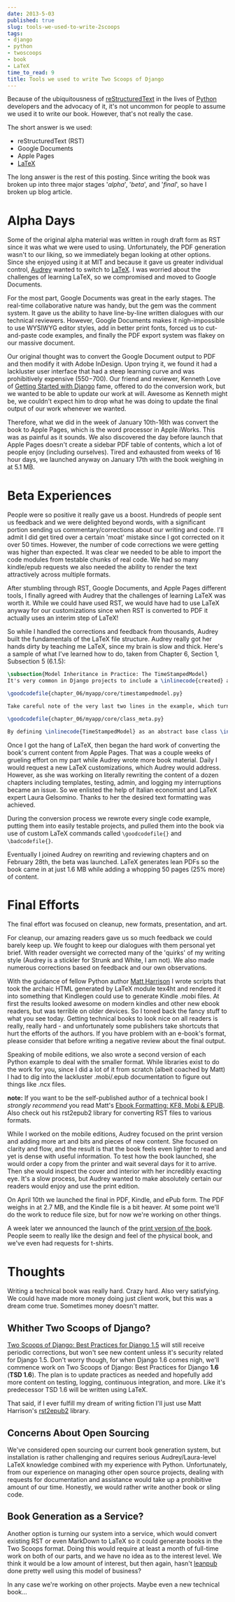 ```yaml
---
date: 2013-5-03
published: true
slug: tools-we-used-to-write-2scoops
tags:
- django
- python
- twoscoops
- book
- LaTeX
time_to_read: 9
title: Tools we used to write Two Scoops of Django
---
```


Because of the ubiquitousness of
[reStructuredText](http://en.wikipedia.org/wiki/Restructured_Text) in
the lives of [Python](http://python.org) developers and the advocacy of
it, it's not uncommon for people to assume we used it to write our
book. However, that's not really the case.

The short answer is we used:

-   reStructuredText (RST)
-   Google Documents
-   Apple Pages
-   [LaTeX](http://en.wikipedia.com/wiki/LateX)

The long answer is the rest of this posting. Since writing the book was
broken up into three major stages '*alpha*', '*beta*', and
'*final*', so have I broken up blog article.

Alpha Days
==========

Some of the original alpha material was written in rough draft form as
RST since it was what we were used to using. Unfortunately, the PDF
generation wasn't to our liking, so we immediately began looking at
other options. Since she enjoyed using it at MIT and because it gave us
greater individual control, [Audrey](http://audreymroy.com) wanted to
switch to [LaTeX](http://en.wikipedia.com/wiki/LateX). I was worried
about the challenges of learning LaTeX, so we compromised and moved to
Google Documents.

For the most part, Google Documents was great in the early stages. The
real-time collaborative nature was handy, but the gem was the comment
system. It gave us the ability to have line-by-line written dialogues
with our technical reviewers. However, Google Documents makes it
nigh-impossible to use WYSIWYG editor styles, add in better print fonts,
forced us to cut-and-paste code examples, and finally the PDF export
system was flakey on our massive document.

Our original thought was to convert the Google Document output to PDF
and then modify it with Adobe InDesign. Upon trying it, we found it had
a lackluster user interface that had a steep learning curve and was
prohibitively expensive ($550-$700). Our friend and reviewer, Kenneth
Love of [Getting Started with
Django](http://gettingstartedwithdjango.com) fame, offered to do the
conversion work, but we wanted to be able to update our work at will.
Awesome as Kenneth might be, we couldn't expect him to drop what he was
doing to update the final output of our work whenever we wanted.

Therefore, what we did in the week of January 10th-16th was convert the
book to Apple Pages, which is the word processor in Apple iWorks. This
was as painful as it sounds. We also discovered the day before launch
that Apple Pages doesn't create a sidebar PDF table of contents, which
a lot of people enjoy (including ourselves). Tired and exhausted from
weeks of 16 hour days, we launched anyway on January 17th with the book
weighing in at 5.1 MB.

Beta Experiences
================

People were so positive it really gave us a boost. Hundreds of people
sent us feedback and we were delighted beyond words, with a significant
portion sending us commentary/corrections about our writing and code.
I'll admit I did get tired over a certain 'moat' mistake since I got
corrected on it over 50 times. However, the number of code corrections
we were getting was higher than expected. It was clear we needed to be
able to import the code modules from testable chunks of real code. We
had so many kindle/epub requests we also needed the ability to render
the text attractively across multiple formats.

After stumbling through RST, Google Documents, and Apple Pages different
tools, I finally agreed with Audrey that the challenges of learning
LaTeX was worth it. While we could have used RST, we would have had to
use LaTeX anyway for our customizations since when RST is converted to
PDF it actually uses an interim step of LaTeX!

So while I handled the corrections and feedback from thousands, Audrey
built the fundamentals of the LaTeX file structure. Audrey really got
her hands dirty by teaching me LaTeX, since my brain is slow and thick.
Here's a sample of what I've learned how to do, taken from Chapter 6,
Section 1, Subsection 5 (6.1.5):

``` tex
\subsection{Model Inheritance in Practice: The TimeStampedModel}
It's very common in Django projects to include a \inlinecode{created} and \inlinecode{modified} timestamp field on all your models. We could manually add those fields to each and every model, but that's a lot of work and adds the risk of human error. A better solution is to write a \inlinecode{TimeStampedModel} \index{TimeStampedModel} to do the work for us:

\goodcodefile{chapter_06/myapp/core/timestampedmodel.py}

Take careful note of the very last two lines in the example, which turn our example into an abstract base class: \index{abstract base classes}

\goodcodefile{chapter_06/myapp/core/class_meta.py}

By defining \inlinecode{TimeStampedModel} as an abstract base class \index{abstract base classes} when we define a new class that inherits from it, Django doesn't create a \inlinecode{model\_utils.time\_stamped\_model} table when syncdb is run.
```

Once I got the hang of LaTeX, then began the hard work of converting the
book's current content from Apple Pages. That was a couple weeks of
grueling effort on my part while Audrey wrote more book material. Daily
I would request a new LaTeX customizations, which Audrey would address.
However, as she was working on literally rewriting the content of a
dozen chapters including templates, testing, admin, and logging my
interruptions became an issue. So we enlisted the help of Italian
economist and LaTeX expert Laura Gelsomino. Thanks to her the desired
text formatting was achieved.

During the conversion process we rewrote every single code example,
putting them into easily testable projects, and pulled them into the
book via use of custom LaTeX commands called `\goodcodefile{}` and
`\badcodefile{}`.

Eventually I joined Audrey on rewriting and reviewing chapters and on
February 28th, the beta was launched. LaTeX generates lean PDFs so the
book came in at just 1.6 MB while adding a whopping 50 pages (25% more)
of content.

Final Efforts
=============

The final effort was focused on cleanup, new formats, presentation, and
art.

For cleanup, our amazing readers gave us so much feedback we could
barely keep up. We fought to keep our dialogues with them personal yet
brief. With reader oversight we corrected many of the 'quirks' of my
writing style (Audrey is a stickler for Strunk and White, I am not). We
also made numerous corrections based on feedback and our own
observations.

With the guidance of fellow Python author [Matt
Harrison](http://hairysun.com/) I wrote scripts that took the archaic
HTML generated by LaTeX module tex4ht and rendered it into something
that Kindlegen could use to generate Kindle .mobi files. At first the
results looked awesome on modern kindles and other new ebook readers,
but was terrible on older devices. So I toned back the fancy stuff to
what you see today. Getting technical books to look nice on all readers
is really, really hard - and unfortunately some publishers take
shortcuts that hurt the efforts of the authors. If you have problem with
an e-book's format, please consider that before writing a negative
review about the final output.

Speaking of mobile editions, we also wrote a second version of each
Python example to deal with the smaller format. While libraries exist to
do the work for you, since I did a lot of it from scratch (albeit
coached by Matt) I had to dig into the lackluster .mobi/.epub
documentation to figure out things like .ncx files.

**note:** If you want to be the self-published author of a technical
book I *strongly recommend* you read Matt's [Ebook Formatting: KF8,
Mobi &
EPUB](http://www.amazon.com/Ebook-Formatting-Mobi-EPUB-ebook/dp/B00BWQXHU6/ref=la_B0077BQLH6_1_2?ie=UTF8&qid=1366041987&sr=1-2&tag=ihpydanny-20).
Also check out his rst2epub2 library for converting RST files to various
formats.

While I worked on the mobile editions, Audrey focused on the print
version and adding more art and bits and pieces of new content. She
focused on clarity and flow, and the result is that the book feels even
lighter to read and yet is dense with useful information. To test how
the book launched, she would order a copy from the printer and wait
several days for it to arrive. Then she would inspect the cover and
interior with her incredibly exacting eye. It's a slow process, but
Audrey wanted to make absolutely certain our readers would enjoy and use
the print edition.

On April 10th we launched the final in PDF, Kindle, and ePub form. The
PDF weighs in at 2.7 MB, and the Kindle file is a bit heaver. At some
point we'll do the work to reduce file size, but for now we're working
on other things.

A week later we announced the launch of the [print version of the
book](http://www.amazon.com/Two-Scoops-Django-Best-Practices/dp/1481879707/ref=sr_1_2?ie=UTF8&qid=1366166104&sr=8-2&tag=ihpydanny-20).
People seem to really like the design and feel of the physical book, and
we've even had requests for t-shirts.

Thoughts
========

Writing a technical book was really hard. Crazy hard. Also very
satisfying. We could have made more money doing just client work, but
this was a dream come true. Sometimes money doesn't matter.

Whither Two Scoops of Django?
-----------------------------

[Two Scoops of Django: Best Practices for Django
1.5](https://twoscoopspress.org/products/two-scoops-of-django-1-5) will still receive periodic corrections,
but won't see new content unless it's security related for Django 1.5.
Don't worry though, for when Django 1.6 comes nigh, we'll commence
work on Two Scoops of Django: Best Practices for Django **1.6** (**TSD
1.6**). The plan is to update practices as needed and hopefully add more
content on testing, logging, continuous integration, and more. Like
it's predecessor TSD 1.6 will be written using LaTeX.

That said, if I ever fulfill my dream of writing fiction I'll just use
Matt Harrison's [rst2epub2](https://github.com/mattharrison/rst2epub2)
library.

Concerns About Open Sourcing
----------------------------

We've considered open sourcing our current book generation system, but
installation is rather challenging and requires serious
Audrey/Laura-level LaTeX knowledge combined with my experience with
Python. Unfortunately, from our experience on managing other open source
projects, dealing with requests for documentation and assistance would
take up a prohibitive amount of our time. Honestly, we would rather
write another book or sling code.

Book Generation as a Service?
-----------------------------

Another option is turning our system into a service, which would convert
existing RST or even MarkDown to LaTeX so it could generate books in the
Two Scoops format. Doing this would require at least a month of
full-time work on both of our parts, and we have no idea as to the
interest level. We think it would be a low amount of interest, but then
again, hasn't [leanpub](http://leanpub.com) done pretty well using this
model of business?

In any case we're working on other projects. Maybe even a new technical
book...
